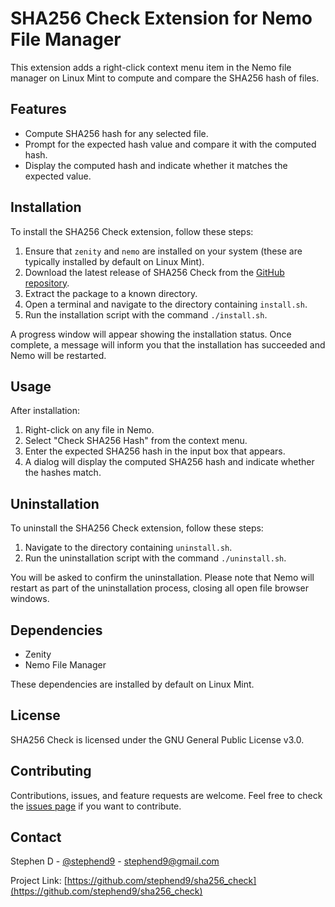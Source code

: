 # SHA256 Check Extension for Nemo File Manager

This extension adds a right-click context menu item in the Nemo file manager on Linux Mint to compute and compare the SHA256 hash of files.

## Features

- Compute SHA256 hash for any selected file.
- Prompt for the expected hash value and compare it with the computed hash.
- Display the computed hash and indicate whether it matches the expected value.

## Installation

To install the SHA256 Check extension, follow these steps:

1. Ensure that `zenity` and `nemo` are installed on your system (these are typically installed by default on Linux Mint).
2. Download the latest release of SHA256 Check from the [GitHub repository](https://github.com/stephend9/sha256_check).
3. Extract the package to a known directory.
4. Open a terminal and navigate to the directory containing `install.sh`.
5. Run the installation script with the command `./install.sh`.

A progress window will appear showing the installation status. Once complete, a message will inform you that the installation has succeeded and Nemo will be restarted.

## Usage

After installation:

1. Right-click on any file in Nemo.
2. Select "Check SHA256 Hash" from the context menu.
3. Enter the expected SHA256 hash in the input box that appears.
4. A dialog will display the computed SHA256 hash and indicate whether the hashes match.

## Uninstallation

To uninstall the SHA256 Check extension, follow these steps:

1. Navigate to the directory containing `uninstall.sh`.
2. Run the uninstallation script with the command `./uninstall.sh`.

You will be asked to confirm the uninstallation. Please note that Nemo will restart as part of the uninstallation process, closing all open file browser windows.

## Dependencies

- Zenity
- Nemo File Manager

These dependencies are installed by default on Linux Mint.

## License

SHA256 Check is licensed under the GNU General Public License v3.0.

## Contributing

Contributions, issues, and feature requests are welcome. Feel free to check the [issues page](https://github.com/stephend9/sha256_check/issues) if you want to contribute.

## Contact

Stephen D - [@stephend9](https://twitter.com/stephend9) - stephend9@gmail.com

Project Link: [https://github.com/stephend9/sha256_check](https://github.com/stephend9/sha256_check)
